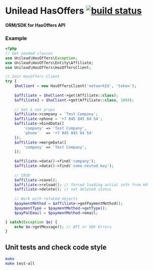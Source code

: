 # Unilead HasOffers     [![build status](http://code.unilead.net/unilead/hasoffers/badges/master/build.svg)](http://code.unilead.net/unilead/hasoffers/commits/master)

#### ORM/SDK for HasOffers API

### Example

```php
<?php
// Get needed classes
use Unilead\HasOffers\Exception;
use Unilead\HasOffers\Entity\Affiliate;
use Unilead\HasOffers\HasOffersClient;

// Init HasOffers Client
try {
    $hoClient = new HasOffersClient('networkId', 'token');
    
    $affiliate = $hoClient->get(Affiliate::class);
    $affiliate2 = $hoClient->get(Affiliate::class, 1004);
    
    // Get & set props
    $affiliate->company = 'Test Company';
    $affiliate->phone = '+7 845 845 84 54';
    $affiliate->bindData([
        'company' => 'Test Company',
        'phone'   => '+7 845 845 84 54'
    ]);
    $affiliate->mergeData([
        'company' => 'Test Company',
    ]);
    
    $affiliate->data()->find('company');
    $affiliate->data()->find('some.nested.key');
    
    // CRUD
    $affiliate->save();
    $affiliate->reload(); // forced loading actial info from HO
    $affiliate->delete(); // set deleted status
    
    // Work with related objects
    $paymentMethod = $affiliate->getPaymentMethod();
    $paymentType = $paymentMethod->getType(); 
    $payPalEmail = $paymentMethod->email; 

} catch(Exception $e) {
    echo $e->getMessage(); // API or SDK Errors
}

```

## Unit tests and check code style
```sh
make
make test-all
```
